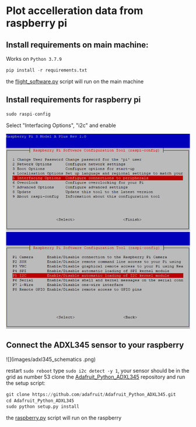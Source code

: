 # Plot accelleration data from raspberry pi

## Install requirements on main machine:

Works on ```Python 3.7.9```

```python
pip install -r requirements.txt
```
the [flight_software.py](https://github.com/MrSinho/SpaceProgramm/blob/master/flight_software.py) script will run on the main machine

## Install requirements for raspberry pi
```python
sudo raspi-config
```
Select "Interfacing Options", "i2c" and enable

![](images/interfacing_options.png) ![](images/i2c.png)

## Connect the ADXL345 sensor to your raspberry
![](images/adxl345_schematics .png)

restart ```sudo reboot```
type ```sudo i2c detect -y 1```, your sensor should be in the grid as number 53
clone the [Adafruit_Python_ADXL345](https://github.com/adafruit/Adafruit_Python_ADXL345) repository and run the setup script:
```python
git clone https://github.com/adafruit/Adafruit_Python_ADXL345.git
cd Adafruit_Python_ADXL345
sudo python setup.py install
```
the [raspberry.py](https://github.com/MrSinho/SpaceProgramm/blob/master/flight_software.py) script will run on the raspberry



